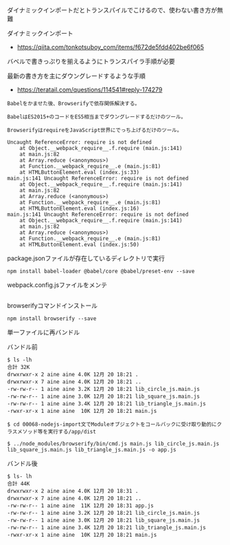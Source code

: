 
ダイナミックインポートだとトランスパイルでこけるので、使わない書き方が無難

ダイナミックインポート
- https://qiita.com/tonkotsuboy_com/items/f672de5fdd402be6f065

バベルで書きっぷりを揃えるようにトランスパイラ手順が必要

最新の書き方を主にダウングレードするような手順

- https://teratail.com/questions/114541#reply-174279
```
Babelをかませた後、Browserifyで依存関係解決する。

BabelはES2015+のコードをES5相当までダウングレードするだけのツール。

BrowserifyはrequireをJavaScript世界にでっち上げるだけのツール。
```

```
Uncaught ReferenceError: require is not defined
    at Object.__webpack_require__.f.require (main.js:141)
    at main.js:82
    at Array.reduce (<anonymous>)
    at Function.__webpack_require__.e (main.js:81)
    at HTMLButtonElement.eval (index.js:33)
main.js:141 Uncaught ReferenceError: require is not defined
    at Object.__webpack_require__.f.require (main.js:141)
    at main.js:82
    at Array.reduce (<anonymous>)
    at Function.__webpack_require__.e (main.js:81)
    at HTMLButtonElement.eval (index.js:16)
main.js:141 Uncaught ReferenceError: require is not defined
    at Object.__webpack_require__.f.require (main.js:141)
    at main.js:82
    at Array.reduce (<anonymous>)
    at Function.__webpack_require__.e (main.js:81)
    at HTMLButtonElement.eval (index.js:50)
```

package.jsonファイルが存在しているディレクトリで実行

```
npm install babel-loader @babel/core @babel/preset-env --save
```

webpack.config.jsファイルをメンテ

```

```


browserifyコマンドインストール

```
npm install browserify --save
```

単一ファイルに再バンドル

バンドル前

```
$ ls -lh
合計 32K
drwxrwxr-x 2 aine aine 4.0K 12月 20 18:21 .
drwxrwxr-x 7 aine aine 4.0K 12月 20 18:21 ..
-rw-rw-r-- 1 aine aine 3.2K 12月 20 18:21 lib_circle_js.main.js
-rw-rw-r-- 1 aine aine 3.0K 12月 20 18:21 lib_square_js.main.js
-rw-rw-r-- 1 aine aine 3.4K 12月 20 18:21 lib_triangle_js.main.js
-rwxr-xr-x 1 aine aine  10K 12月 20 18:21 main.js
```

```
$ cd 00068-nodejs-import文でModuleオブジェクトをコールバックに受け取り動的にクラスメソッド等を実行する/app/dist

$ ../node_modules/browserify/bin/cmd.js main.js lib_circle_js.main.js lib_square_js.main.js lib_triangle_js.main.js -o app.js
```

バンドル後

```
$ ls- lh
合計 44K
drwxrwxr-x 2 aine aine 4.0K 12月 20 18:31 .
drwxrwxr-x 7 aine aine 4.0K 12月 20 18:21 ..
-rw-rw-r-- 1 aine aine  11K 12月 20 18:31 app.js
-rw-rw-r-- 1 aine aine 3.2K 12月 20 18:21 lib_circle_js.main.js
-rw-rw-r-- 1 aine aine 3.0K 12月 20 18:21 lib_square_js.main.js
-rw-rw-r-- 1 aine aine 3.4K 12月 20 18:21 lib_triangle_js.main.js
-rwxr-xr-x 1 aine aine  10K 12月 20 18:21 main.js
```
